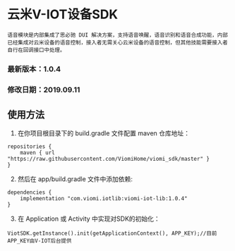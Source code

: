 # 云米V-IOT设备SDK
    语音模块是内部集成了思必驰 DUI 解决方案，支持语音唤醒，语音识别和语音合成功能，内部已经集成对云米设备的语音控制，接入者无需关心云米设备的语音控制，但其他技能需要接入者自行在回调接口中处理。
### 最新版本：1.0.4
### 修改日期：2019.09.11
## 使用方法
  1. 在你项目根目录下的 build.gradle 文件配置 maven 仓库地址：
  ```
  repositories {
      maven { url "https://raw.githubusercontent.com/ViomiHome/viomi_sdk/master" }
  }
  ```
  2. 然后在 app/build.gradle 文件中添加依赖:
  ```
  dependencies {
      implementation "com.viomi.iotlib:viomi-iot-lib:1.0.4"
  }
  ```
  3. 在 Application 或 Activity 中实现对SDK的初始化：
  ```
  ViotSDK.getInstance().init(getApplicationContext(), APP_KEY);//目前APP_KEY由V-IOT后台提供
  ```
